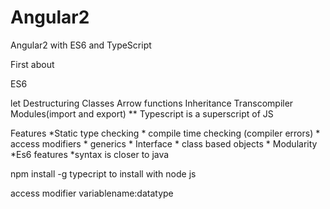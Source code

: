 # Angular2
Angular2 with ES6 and TypeScript

First about 

ES6

let
Destructuring
Classes
Arrow functions
Inheritance
Transcompiler
Modules(import and export) 
** Typescript is a superscript of JS 

Features
*Static type checking * compile time checking (compiler errors) * access modifiers * generics * Interface * class based objects * Modularity *Es6 features *syntax is closer to java

npm install -g typecript to install with node js

access modifier variablename:datatype 


